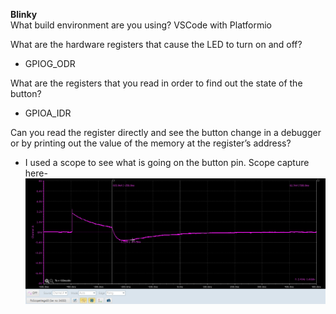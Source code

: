 **Blinky**<br>
What build environment are you using? VSCode with Platformio

What are the hardware registers that cause the LED to turn on and off?
- GPIOG_ODR

What are the registers that you read in order to find out the state of the button?
- GPIOA_IDR

Can you read the register directly and see the button change in a debugger or by
printing out the value of the memory at the register’s address?
- I used a scope to see what is going on the button pin.
Scope capture here-
![scope-capture](https://github.com/imbreakpoint/making-embedded-systems/blob/main/week3/btn.jpg?raw=true)
